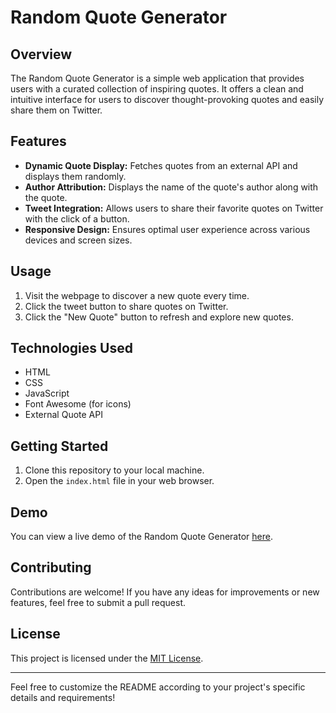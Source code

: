 # Random Quote Generator

## Overview

The Random Quote Generator is a simple web application that provides users with a curated collection of inspiring quotes. It offers a clean and intuitive interface for users to discover thought-provoking quotes and easily share them on Twitter.

## Features

- **Dynamic Quote Display:** Fetches quotes from an external API and displays them randomly.
- **Author Attribution:** Displays the name of the quote's author along with the quote.
- **Tweet Integration:** Allows users to share their favorite quotes on Twitter with the click of a button.
- **Responsive Design:** Ensures optimal user experience across various devices and screen sizes.

## Usage

1. Visit the webpage to discover a new quote every time.
2. Click the tweet button to share quotes on Twitter.
3. Click the "New Quote" button to refresh and explore new quotes.

## Technologies Used

- HTML
- CSS
- JavaScript
- Font Awesome (for icons)
- External Quote API

## Getting Started

1. Clone this repository to your local machine.
2. Open the `index.html` file in your web browser.

## Demo

You can view a live demo of the Random Quote Generator [here](#).

## Contributing

Contributions are welcome! If you have any ideas for improvements or new features, feel free to submit a pull request.

## License

This project is licensed under the [MIT License](LICENSE).

---

Feel free to customize the README according to your project's specific details and requirements!
